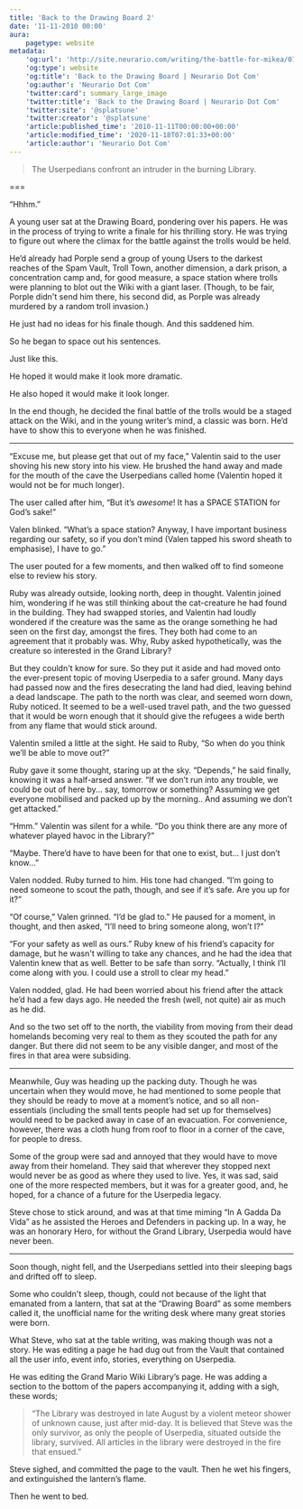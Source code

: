 ```yaml
---
title: 'Back to the Drawing Board 2'
date: '11-11-2010 00:00'
aura:
    pagetype: website
metadata:
    'og:url': 'http://site.neurario.com/writing/the-battle-for-mikea/07-escape'
    'og:type': website
    'og:title': 'Back to the Drawing Board | Neurario Dot Com'
    'og:author': 'Neurario Dot Com'
    'twitter:card': summary_large_image
    'twitter:title': 'Back to the Drawing Board | Neurario Dot Com'
    'twitter:site': '@splatsune'
    'twitter:creator': '@splatsune'
    'article:published_time': '2010-11-11T00:00:00+00:00'
    'article:modified_time': '2020-11-18T07:01:33+00:00'
    'article:author': 'Neurario Dot Com'
---
```


>The Userpedians confront an intruder in the burning Library.

===



“Hhhm.”

A young user sat at the Drawing Board, pondering over his papers. He was in the process of trying to write a finale for his thrilling story. He was trying to figure out where the climax for the battle against the trolls would be held.

He’d already had Porple send a group of young Users to the darkest reaches of the Spam Vault, Troll Town, another dimension, a dark prison, a concentration camp and, for good measure, a space station where trolls were planning to blot out the Wiki with a giant laser. (Though, to be fair, Porple didn't send him there, his second did, as Porple was already murdered by a random troll invasion.)

He just had no ideas for his finale though. And this saddened him.

So he began to space out his sentences.

Just like this.

He hoped it would make it look more dramatic.

He also hoped it would make it look longer.

In the end though, he decided the final battle of the trolls would be a staged attack on the Wiki, and in the young writer’s mind, a classic was born. He’d have to show this to everyone when he was finished.

---

“Excuse me, but please get that out of my face,” Valentin said to the user shoving his new story into his view. He brushed the hand away and made for the mouth of the cave the Userpedians called home (Valentin hoped it would not be for much longer).

The user called after him, “But it’s _awesome_! It has a SPACE STATION for God’s sake!”

Valen blinked. “What’s a space station? Anyway, I have important business regarding our safety, so if you don’t mind (Valen tapped his sword sheath to emphasise), I have to go.”

The user pouted for a few moments, and then walked off to find someone else to review his story.

Ruby was already outside, looking north, deep in thought. Valentin joined him, wondering if he was still thinking about the cat-creature he had found in the building. They had swapped stories, and Valentin had loudly wondered if the creature was the same as the orange something he had seen on the first day, amongst the fires. They both had come to an agreement that it probably was. Why, Ruby asked hypothetically, was the creature so interested in the Grand Library?

But they couldn't know for sure. So they put it aside and had moved onto the ever-present topic of moving Userpedia to a safer ground. Many days had passed now and the fires desecrating the land had died, leaving behind a dead landscape. The path to the north was clear, and seemed worn down, Ruby noticed. It seemed to be a well-used travel path, and the two guessed that it would be worn enough that it should give the refugees a wide berth from any flame that would stick around.

Valentin smiled a little at the sight. He said to Ruby, “So when do you think we’ll be able to move out?”

Ruby gave it some thought, staring up at the sky. “Depends,” he said finally, knowing it was a half-arsed answer. “If we don’t run into any trouble, we could be out of here by... say, tomorrow or something? Assuming we get everyone mobilised and packed up by the morning.. And assuming we don’t get attacked.”

“Hmm.” Valentin was silent for a while. “Do you think there are any more of whatever played havoc in the Library?”

“Maybe. There’d have to have been for that one to exist, but... I just don’t know...”

Valen nodded. Ruby turned to him. His tone had changed. “I’m going to need someone to scout the path, though, and see if it’s safe. Are you up for it?”

“Of course,” Valen grinned. “I’d be glad to.” He paused for a moment, in thought, and then asked, “I’ll need to bring someone along, won’t I?”

“For your safety as well as ours.” Ruby knew of his friend’s capacity for damage, but he wasn't willing to take any chances, and he had the idea that Valentin knew that as well. Better to be safe than sorry. “Actually, I think I’ll come along with you. I could use a stroll to clear my head.”

Valen nodded, glad. He had been worried about his friend after the attack he’d had a few days ago. He needed the fresh (well, not quite) air as much as he did.

And so the two set off to the north, the viability from moving from their dead homelands becoming very real to them as they scouted the path for any danger. But there did not seem to be any visible danger, and most of the fires in that area were subsiding.

---

Meanwhile, Guy was heading up the packing duty. Though he was uncertain when they would move, he had mentioned to some people that they should be ready to move at a moment’s notice, and so all non-essentials (including the small tents people had set up for themselves) would need to be packed away in case of an evacuation. For convenience, however, there was a cloth hung from roof to floor in a corner of the cave, for people to dress.

Some of the group were sad and annoyed that they would have to move away from their homeland. They said that wherever they stopped next would never be as good as where they used to live. Yes, it was sad, said one of the more respected members, but it was for a greater good, and, he hoped, for a chance of a future for the Userpedia legacy.

Steve chose to stick around, and was at that time miming “In A Gadda Da Vida” as he assisted the Heroes and Defenders in packing up. In a way, he was an honorary Hero, for without the Grand Library, Userpedia would have never been.

---

Soon though, night fell, and the Userpedians settled into their sleeping bags and drifted off to sleep.

Some who couldn't sleep, though, could not because of the light that emanated from a lantern, that sat at the “Drawing Board” as some members called it, the unofficial name for the writing desk where many great stories were born.

What Steve, who sat at the table writing, was making though was not a story. He was editing a page he had dug out from the Vault that contained all the user info, event info, stories, everything on Userpedia.

He was editing the Grand Mario Wiki Library’s page. He was adding a section to the bottom of the papers accompanying it, adding with a sigh, these words;

>“The Library was destroyed in late August by a violent meteor shower of unknown cause, just after mid-day. It is believed that Steve was the only survivor, as only the people of Userpedia, situated outside the library, survived. All articles in the library were destroyed in the fire that ensued.”

Steve sighed, and committed the page to the vault. Then he wet his fingers, and extinguished the lantern’s flame.

Then he went to bed.
